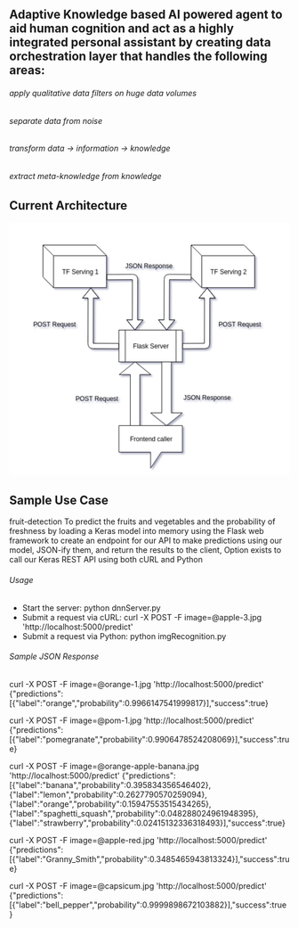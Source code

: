 ## Adaptive Knowledge based AI powered agent to aid human cognition and act as a highly integrated personal assistant by creating data orchestration layer that handles the following areas:  
###### apply qualitative data filters on huge data volumes
###### separate data from noise 
###### transform data -> information -> knowledge
###### extract meta-knowledge from knowledge

## Current Architecture
![Alt Text](https://github.com/di-demo/AdaptiveAI-Agent/blob/master/architecure.png)


## Sample Use Case
fruit-detection
To predict the fruits and vegetables and the probability of freshness by loading a Keras model into memory using the Flask web framework to create an endpoint for our API to make predictions using our model, JSON-ify them, and return the results to the client, Option exists to call our Keras REST API using both cURL and Python

###### Usage
* Start the server: python dnnServer.py
* Submit a request via cURL: curl -X POST -F image=@apple-3.jpg 'http://localhost:5000/predict' 
* Submit a request via Python: python imgRecognition.py

###### Sample JSON Response
curl -X POST -F image=@orange-1.jpg 'http://localhost:5000/predict' {"predictions":[{"label":"orange","probability":0.9966147541999817}],"success":true}

curl -X POST -F image=@pom-1.jpg 'http://localhost:5000/predict' {"predictions":[{"label":"pomegranate","probability":0.9906478524208069}],"success":true}

curl -X POST -F image=@orange-apple-banana.jpg 'http://localhost:5000/predict' {"predictions":[{"label":"banana","probability":0.395834356546402},{"label":"lemon","probability":0.2627790570259094},{"label":"orange","probability":0.15947553515434265},{"label":"spaghetti_squash","probability":0.048288024961948395},{"label":"strawberry","probability":0.02415132336318493}],"success":true}

curl -X POST -F image=@apple-red.jpg 'http://localhost:5000/predict' {"predictions":[{"label":"Granny_Smith","probability":0.3485465943813324}],"success":true}

curl -X POST -F image=@capsicum.jpg 'http://localhost:5000/predict' {"predictions":[{"label":"bell_pepper","probability":0.9999898672103882}],"success":true}
